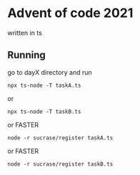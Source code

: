 # Advent of code 2021
written in ts

## Running
go to dayX directory and run
```shell
npx ts-node -T taskA.ts
```
or
```shell
npx ts-node -T taskB.ts
```
or FASTER
```shell
node -r sucrase/register taskA.ts
```
or FASTER
```shell
node -r sucrase/register taskB.ts
```

